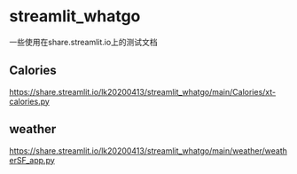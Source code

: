 # streamlit_whatgo

一些使用在share.streamlit.io上的测试文档

## Calories
https://share.streamlit.io/lk20200413/streamlit_whatgo/main/Calories/xt-calories.py

## weather
https://share.streamlit.io/lk20200413/streamlit_whatgo/main/weather/weatherSF_app.py
